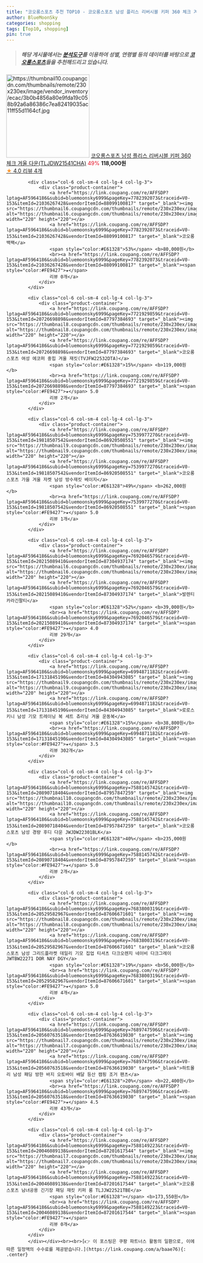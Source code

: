 ```yaml
---
title: "코오롱스포츠 추천 TOP10 - 코오롱스포츠 남성 플리스 리버시블 키퍼 360 체크 겨울 다운(TLJDW21541CHA)"
author: BlueMoonSky
categories: shopping
tags: [Top10, shopping]
pin: true
---
```


> ##### 해당 게시물에서는 [**분석도구**](https://itemscout.io/)를 이용하여 **성별**, **연령별** 등의 데이터를 바탕으로 [**코오롱스포츠**](https://link.coupang.com/a/baae76)들을 추천해드리고 있습니다.
<div class="container"><div class="row">
            <div class="col-6 col-sm-4 col-lg-4 col-lg-3">
                <div class="product-container">
                    <a href="https://link.coupang.com/re/AFFSDP?lptag=AF5964186&subid=bluemoonsky6999&pageKey=7649324828&traceid=V0-153&itemId=20348595892&vendorItemId=87433148079" target="_blank"><img src="https://thumbnail10.coupangcdn.com/thumbnails/remote/230x230ex/image/vendor_inventory/ecac/3b0b4856a80e9fda19c058b92a6a86386c7ea82419035ac11ff55d1164cf.jpg" alt="https://thumbnail10.coupangcdn.com/thumbnails/remote/230x230ex/image/vendor_inventory/ecac/3b0b4856a80e9fda19c058b92a6a86386c7ea82419035ac11ff55d1164cf.jpg" width="220" height="220"></a>
                    <a href="https://link.coupang.com/re/AFFSDP?lptag=AF5964186&subid=bluemoonsky6999&pageKey=7649324828&traceid=V0-153&itemId=20348595892&vendorItemId=87433148079" target="_blank">코오롱스포츠 남성 플리스 리버시블 키퍼 360 체크 겨울 다운(TLJDW21541CHA)</a>
                    <span style="color:#E61328">49%</span> <b>118,000원</b>
                    <br><a href="https://link.coupang.com/re/AFFSDP?lptag=AF5964186&subid=bluemoonsky6999&pageKey=7649324828&traceid=V0-153&itemId=20348595892&vendorItemId=87433148079" target="_blank"><span style="color:#FE9427">★</span> 4.0
                    리뷰 4개</a>
                </div>
            </div>
            
            <div class="col-6 col-sm-4 col-lg-4 col-lg-3">
                <div class="product-container">
                    <a href="https://link.coupang.com/re/AFFSDP?lptag=AF5964186&subid=bluemoonsky6999&pageKey=7782392073&traceid=V0-153&itemId=21036267428&vendorItemId=88099100817" target="_blank"><img src="https://thumbnail6.coupangcdn.com/thumbnails/remote/230x230ex/image/vendor_inventory/17c6/f9ecaa98e1c58bf4afbf4a399578496f03ea5292320528e8928668687201.jpg" alt="https://thumbnail6.coupangcdn.com/thumbnails/remote/230x230ex/image/vendor_inventory/17c6/f9ecaa98e1c58bf4afbf4a399578496f03ea5292320528e8928668687201.jpg" width="220" height="220"></a>
                    <a href="https://link.coupang.com/re/AFFSDP?lptag=AF5964186&subid=bluemoonsky6999&pageKey=7782392073&traceid=V0-153&itemId=21036267428&vendorItemId=88099100817" target="_blank">코오롱 백팩</a>
                    <span style="color:#E61328">53%</span> <b>80,000원</b>
                    <br><a href="https://link.coupang.com/re/AFFSDP?lptag=AF5964186&subid=bluemoonsky6999&pageKey=7782392073&traceid=V0-153&itemId=21036267428&vendorItemId=88099100817" target="_blank"><span style="color:#FE9427">★</span> 
                    리뷰 0개</a>
                </div>
            </div>
            
            <div class="col-6 col-sm-4 col-lg-4 col-lg-3">
                <div class="product-container">
                    <a href="https://link.coupang.com/re/AFFSDP?lptag=AF5964186&subid=bluemoonsky6999&pageKey=7721929859&traceid=V0-153&itemId=20726698898&vendorItemId=87797384693" target="_blank"><img src="https://thumbnail8.coupangcdn.com/thumbnails/remote/230x230ex/image/vendor_inventory/e7bc/4b77e516a5c13573536594a42b65e46495a3745398964c97d4da69460f2e.jpg" alt="https://thumbnail8.coupangcdn.com/thumbnails/remote/230x230ex/image/vendor_inventory/e7bc/4b77e516a5c13573536594a42b65e46495a3745398964c97d4da69460f2e.jpg" width="220" height="220"></a>
                    <a href="https://link.coupang.com/re/AFFSDP?lptag=AF5964186&subid=bluemoonsky6999&pageKey=7721929859&traceid=V0-153&itemId=20726698898&vendorItemId=87797384693" target="_blank">코오롱스포츠 여성 에코퍼 중힙 겨울 재킷(TVJFW22532DTA)</a>
                    <span style="color:#E61328">15%</span> <b>119,000원</b>
                    <br><a href="https://link.coupang.com/re/AFFSDP?lptag=AF5964186&subid=bluemoonsky6999&pageKey=7721929859&traceid=V0-153&itemId=20726698898&vendorItemId=87797384693" target="_blank"><span style="color:#FE9427">★</span> 5.0
                    리뷰 2개</a>
                </div>
            </div>
            
            <div class="col-6 col-sm-4 col-lg-4 col-lg-3">
                <div class="product-container">
                    <a href="https://link.coupang.com/re/AFFSDP?lptag=AF5964186&subid=bluemoonsky6999&pageKey=7539977270&traceid=V0-153&itemId=19818507542&vendorItemId=86920508551" target="_blank"><img src="https://thumbnail9.coupangcdn.com/thumbnails/remote/230x230ex/image/vendor_inventory/0dcc/7d2d79810dd8fe39cf2448ced12733ec202e76cc1bcae777741926ae7921.png" alt="https://thumbnail9.coupangcdn.com/thumbnails/remote/230x230ex/image/vendor_inventory/0dcc/7d2d79810dd8fe39cf2448ced12733ec202e76cc1bcae777741926ae7921.png" width="220" height="220"></a>
                    <a href="https://link.coupang.com/re/AFFSDP?lptag=AF5964186&subid=bluemoonsky6999&pageKey=7539977270&traceid=V0-153&itemId=19818507542&vendorItemId=86920508551" target="_blank">코오롱스포츠 가을 겨울 자켓 남성 방수재킷 베이지</a>
                    <span style="color:#E61328">49%</span> <b>262,000원</b>
                    <br><a href="https://link.coupang.com/re/AFFSDP?lptag=AF5964186&subid=bluemoonsky6999&pageKey=7539977270&traceid=V0-153&itemId=19818507542&vendorItemId=86920508551" target="_blank"><span style="color:#FE9427">★</span> 5.0
                    리뷰 1개</a>
                </div>
            </div>
            
            <div class="col-6 col-sm-4 col-lg-4 col-lg-3">
                <div class="product-container">
                    <a href="https://link.coupang.com/re/AFFSDP?lptag=AF5964186&subid=bluemoonsky6999&pageKey=7692046579&traceid=V0-153&itemId=20215089410&vendorItemId=87304937174" target="_blank"><img src="https://thumbnail6.coupangcdn.com/thumbnails/remote/230x230ex/image/vendor_inventory/7fef/15612cc36a712c385f0ebff11e0bf875e505c9be8fcfbfef823fed957709.jpg" alt="https://thumbnail6.coupangcdn.com/thumbnails/remote/230x230ex/image/vendor_inventory/7fef/15612cc36a712c385f0ebff11e0bf875e505c9be8fcfbfef823fed957709.jpg" width="220" height="220"></a>
                    <a href="https://link.coupang.com/re/AFFSDP?lptag=AF5964186&subid=bluemoonsky6999&pageKey=7692046579&traceid=V0-153&itemId=20215089410&vendorItemId=87304937174" target="_blank">발렌티 카라긴팔티</a>
                    <span style="color:#E61328">52%</span> <b>39,000원</b>
                    <br><a href="https://link.coupang.com/re/AFFSDP?lptag=AF5964186&subid=bluemoonsky6999&pageKey=7692046579&traceid=V0-153&itemId=20215089410&vendorItemId=87304937174" target="_blank"><span style="color:#FE9427">★</span> 4.0
                    리뷰 29개</a>
                </div>
            </div>
            
            <div class="col-6 col-sm-4 col-lg-4 col-lg-3">
                <div class="product-container">
                    <a href="https://link.coupang.com/re/AFFSDP?lptag=AF5964186&subid=bluemoonsky6999&pageKey=6994871182&traceid=V0-153&itemId=17131845190&vendorItemId=84304943085" target="_blank"><img src="https://thumbnail9.coupangcdn.com/thumbnails/remote/230x230ex/image/vendor_inventory/7e70/d6c58da0c90f798eab3c5464388e404290304b2ac27c0e494f6dcc450828.jpg" alt="https://thumbnail9.coupangcdn.com/thumbnails/remote/230x230ex/image/vendor_inventory/7e70/d6c58da0c90f798eab3c5464388e404290304b2ac27c0e494f6dcc450828.jpg" width="220" height="220"></a>
                    <a href="https://link.coupang.com/re/AFFSDP?lptag=AF5964186&subid=bluemoonsky6999&pageKey=6994871182&traceid=V0-153&itemId=17131845190&vendorItemId=84304943085" target="_blank">로로스키니 남성 기모 트레이닝 복 세트 츄리닝 겨울 운동복</a>
                    <span style="color:#E61328">15%</span> <b>38,800원</b>
                    <br><a href="https://link.coupang.com/re/AFFSDP?lptag=AF5964186&subid=bluemoonsky6999&pageKey=6994871182&traceid=V0-153&itemId=17131845190&vendorItemId=84304943085" target="_blank"><span style="color:#FE9427">★</span> 3.5
                    리뷰 302개</a>
                </div>
            </div>
            
            <div class="col-6 col-sm-4 col-lg-4 col-lg-3">
                <div class="product-container">
                    <a href="https://link.coupang.com/re/AFFSDP?lptag=AF5964186&subid=bluemoonsky6999&pageKey=7588145742&traceid=V0-153&itemId=20890718404&vendorItemId=87957847259" target="_blank"><img src="https://thumbnail10.coupangcdn.com/thumbnails/remote/230x230ex/image/vendor_inventory/9979/f8a0da9bf9c396524574489ef379df55eccabb9a08db6b5e325be25be45e.jpg" alt="https://thumbnail10.coupangcdn.com/thumbnails/remote/230x230ex/image/vendor_inventory/9979/f8a0da9bf9c396524574489ef379df55eccabb9a08db6b5e325be25be45e.jpg" width="220" height="220"></a>
                    <a href="https://link.coupang.com/re/AFFSDP?lptag=AF5964186&subid=bluemoonsky6999&pageKey=7588145742&traceid=V0-153&itemId=20890718404&vendorItemId=87957847259" target="_blank">코오롱스포츠 남성 경량 후디 다운 JWJDW22301BLK</a>
                    <span style="color:#E61328">40%</span> <b>235,000원</b>
                    <br><a href="https://link.coupang.com/re/AFFSDP?lptag=AF5964186&subid=bluemoonsky6999&pageKey=7588145742&traceid=V0-153&itemId=20890718404&vendorItemId=87957847259" target="_blank"><span style="color:#FE9427">★</span> 5.0
                    리뷰 2개</a>
                </div>
            </div>
            
            <div class="col-6 col-sm-4 col-lg-4 col-lg-3">
                <div class="product-container">
                    <a href="https://link.coupang.com/re/AFFSDP?lptag=AF5964186&subid=bluemoonsky6999&pageKey=7683800319&traceid=V0-153&itemId=20529582967&vendorItemId=87606671601" target="_blank"><img src="https://thumbnail8.coupangcdn.com/thumbnails/remote/230x230ex/image/vendor_inventory/0037/aaef3ba8d1de295196bb4b724e9eb9233eeca6400acd049f06266b8baf5d.png" alt="https://thumbnail8.coupangcdn.com/thumbnails/remote/230x230ex/image/vendor_inventory/0037/aaef3ba8d1de295196bb4b724e9eb9233eeca6400acd049f06266b8baf5d.png" width="220" height="220"></a>
                    <a href="https://link.coupang.com/re/AFFSDP?lptag=AF5964186&subid=bluemoonsky6999&pageKey=7683800319&traceid=V0-153&itemId=20529582967&vendorItemId=87606671601" target="_blank">코오롱스포츠 남성 그리드플라켓 데일리 기모 집업 티셔츠 다크오렌지 네이비 다크그레이 JWTBW22271 DOR NAY DGY</a>
                    <span style="color:#E61328">19%</span> <b>56,000원</b>
                    <br><a href="https://link.coupang.com/re/AFFSDP?lptag=AF5964186&subid=bluemoonsky6999&pageKey=7683800319&traceid=V0-153&itemId=20529582967&vendorItemId=87606671601" target="_blank"><span style="color:#FE9427">★</span> 5.0
                    리뷰 4개</a>
                </div>
            </div>
            
            <div class="col-6 col-sm-4 col-lg-4 col-lg-3">
                <div class="product-container">
                    <a href="https://link.coupang.com/re/AFFSDP?lptag=AF5964186&subid=bluemoonsky6999&pageKey=7689747596&traceid=V0-153&itemId=20560763518&vendorItemId=87636619030" target="_blank"><img src="https://thumbnail7.coupangcdn.com/thumbnails/remote/230x230ex/image/vendor_inventory/b770/3b30f2d51b25e0b1346699003e134ee5412123f1074d1209b89296a490e6.png" alt="https://thumbnail7.coupangcdn.com/thumbnails/remote/230x230ex/image/vendor_inventory/b770/3b30f2d51b25e0b1346699003e134ee5412123f1074d1209b89296a490e6.png" width="220" height="220"></a>
                    <a href="https://link.coupang.com/re/AFFSDP?lptag=AF5964186&subid=bluemoonsky6999&pageKey=7689747596&traceid=V0-153&itemId=20560763518&vendorItemId=87636619030" target="_blank">하트몰리 남성 패딩 방한 바지 오토바이 배달 등산 캠핑 조거 팬츠</a>
                    <span style="color:#E61328">20%</span> <b>22,400원</b>
                    <br><a href="https://link.coupang.com/re/AFFSDP?lptag=AF5964186&subid=bluemoonsky6999&pageKey=7689747596&traceid=V0-153&itemId=20560763518&vendorItemId=87636619030" target="_blank"><span style="color:#FE9427">★</span> 4.5
                    리뷰 43개</a>
                </div>
            </div>
            
            <div class="col-6 col-sm-4 col-lg-4 col-lg-3">
                <div class="product-container">
                    <a href="https://link.coupang.com/re/AFFSDP?lptag=AF5964186&subid=bluemoonsky6999&pageKey=7588149223&traceid=V0-153&itemId=20046089138&vendorItemId=87201617544" target="_blank"><img src="https://thumbnail7.coupangcdn.com/thumbnails/remote/230x230ex/image/vendor_inventory/a029/71e45c3bb093ecde6bd5d5d966900c0b744ed9f5a3122ef2bded25efe6ce.jpg" alt="https://thumbnail7.coupangcdn.com/thumbnails/remote/230x230ex/image/vendor_inventory/a029/71e45c3bb093ecde6bd5d5d966900c0b744ed9f5a3122ef2bded25efe6ce.jpg" width="220" height="220"></a>
                    <a href="https://link.coupang.com/re/AFFSDP?lptag=AF5964186&subid=bluemoonsky6999&pageKey=7588149223&traceid=V0-153&itemId=20046089138&vendorItemId=87201617544" target="_blank">코오롱스포츠 남녀공용 긴기장 패딩 재킷 키퍼 롱 TLJJW22521TBE</a>
                    <span style="color:#E61328"></span> <b>173,550원</b>
                    <br><a href="https://link.coupang.com/re/AFFSDP?lptag=AF5964186&subid=bluemoonsky6999&pageKey=7588149223&traceid=V0-153&itemId=20046089138&vendorItemId=87201617544" target="_blank"><span style="color:#FE9427">★</span> 
                    리뷰 0개</a>
                </div>
            </div>
            </div></div><br><br>[👉 이 포스팅은 쿠팡 파트너스 활동의 일환으로, 이에 따른 일정액의 수수료를 제공받습니다.](https://link.coupang.com/a/baae76){: .center}